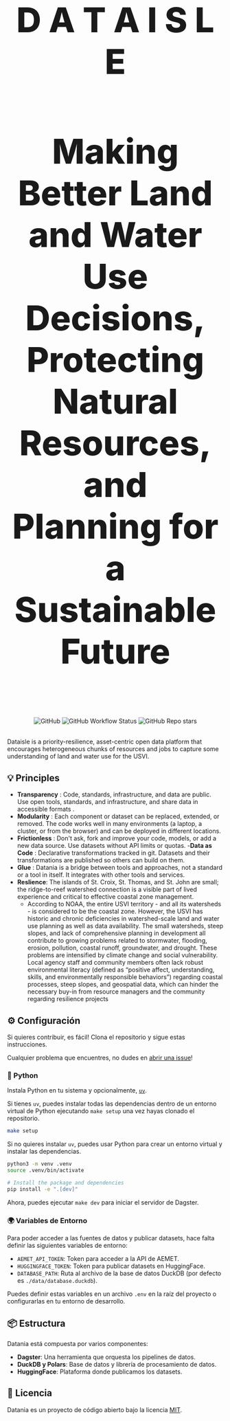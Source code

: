<!-- markdownlint-disable MD033 MD041-->

<p align="center">
  <h1 style="font-size:80px; font-weight: 800;" align="center">D A T A I S L E</h1>
  
   <h4 style="font-size:80px; font-weight: 800;" align="center">Making Better Land and Water Use Decisions, Protecting Natural Resources, and Planning for a Sustainable Future</h4>
  
</p>


<div align="center">
  <img alt="GitHub" src="https://img.shields.io/github/license/davidgasquez/datania?style=flat-square">
  <img alt="GitHub Workflow Status" src="https://img.shields.io/github/actions/workflow/status/davidgasquez/datania/ci.yml?style=flat-square">
  <img alt="GitHub Repo stars" src="https://img.shields.io/github/stars/davidgasquez/datania?style=flat-square">
</div>

<br>

Dataisle is a priority-resilience, asset-centric open data platform that encourages heterogeneous chunks of resources and jobs to capture some understanding of land and water use for the USVI.

## 💡 Principles

- **Transparency** : Code, standards, infrastructure, and data are public. Use open tools, standards, and infrastructure, and share data in accessible formats .
- **Modularity** : Each component or dataset can be replaced, extended, or removed. The code works well in many environments (a laptop, a cluster, or from the browser) and can be deployed in different locations.
- **Frictionless** : Don't ask, fork and improve your code, models, or add a new data source. Use datasets without API limits or quotas.
-**Data as Code** : Declarative transformations tracked in git. Datasets and their transformations are published so others can build on them.
- **Glue** : Datania is a bridge between tools and approaches, not a standard or a tool in itself. It integrates with other tools and services.
- **Reslience**: The islands of St. Croix, St. Thomas, and St. John are small; the ridge-to-reef watershed connection is a visible part of lived experience and critical to effective coastal zone management.
    - According to NOAA, the entire USVI territory - and all its watersheds - is considered to
    be the coastal zone. However, the USVI has historic and chronic deficiencies in watershed-scale land
    and water use planning as well as data availability. The small watersheds, steep slopes, and lack of
    comprehensive planning in development all contribute to growing problems related to stormwater,
    flooding, erosion, pollution, coastal runoff, groundwater, and drought. These problems are intensified
    by climate change and social vulnerability. Local agency staff and community members often lack
    robust environmental literacy (defined as “positive affect, understanding, skills, and environmentally
    responsible behaviors”) regarding coastal processes, steep slopes, and geospatial data, which can
    hinder the necessary buy-in from resource managers and the community regarding resilience projects

## ⚙️ Configuración

Si quieres contribuir, es fácil! Clona el repositorio y sigue estas instrucciones.

Cualquier problema que encuentres, no dudes en [abrir una issue](https:github.com/davidgasqyez/datania/issues/new)!

### 🐍 Python

Instala Python en tu sistema y opcionalmente, [`uv`](https://github.com/astral-sh/uv).

Si tienes `uv`, puedes instalar todas las dependencias dentro de un entorno virtual de Python ejecutando `make setup` una vez hayas clonado el repositorio.

```bash
make setup
```

Si no quieres instalar `uv`, puedes usar Python para crear un entorno virtual y instalar las dependencias.

```bash
python3 -m venv .venv
source .venv/bin/activate

# Install the package and dependencies
pip install -e ".[dev]"
```

Ahora, puedes ejecutar `make dev` para iniciar el servidor de Dagster.

### 🌍 Variables de Entorno

Para poder acceder a las fuentes de datos y publicar datasets, hace falta definir las siguientes variables de entorno:

- `AEMET_API_TOKEN`: Token para acceder a la API de AEMET.
- `HUGGINGFACE_TOKEN`: Token para publicar datasets en HuggingFace.
- `DATABASE_PATH`: Ruta al archivo de la base de datos DuckDB (por defecto es `./data/database.duckdb`).

Puedes definir estas variables en un archivo `.env` en la raíz del proyecto o configurarlas en tu entorno de desarrollo.

## 📦 Estructura

Datania está compuesta por varios componentes:

- **Dagster**: Una herramienta que orquesta los pipelines de datos.
- **DuckDB y Polars**: Base de datos y librería de procesamiento de datos.
- **HuggingFace**: Plataforma donde publicamos los datasets.

## 📄 Licencia

Datania es un proyecto de código abierto bajo la licencia [MIT](LICENSE).
